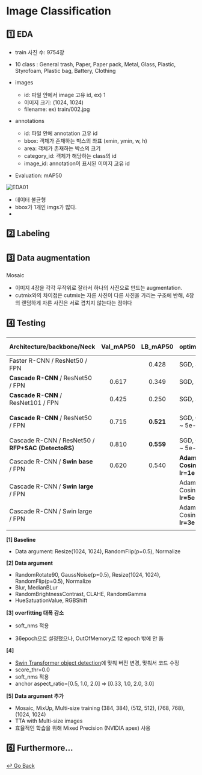 # Image Classification

## :one: EDA

- train 사진 수: 9754장
- 10 class : General trash, Paper, Paper pack, Metal, Glass, Plastic, Styrofoam, Plastic bag, Battery, Clothing

- images
  - id: 파일 안에서 image 고유 id, ex) 1
  - 이미지 크기: (1024, 1024)
  - filename: ex) train/002.jpg
- annotations
  - id: 파일 안에 annotation 고유 id
  - bbox: 객체가 존재하는 박스의 좌표 (xmin, ymin, w, h)
  - area: 객체가 존재하는 박스의 크기
  - category_id: 객체가 해당하는 class의 id
  - image_id: annotation이 표시된 이미지 고유 id

- Evaluation: mAP50

![EDA01](https://user-images.githubusercontent.com/60209937/135449907-d98f887c-3cb1-45da-8942-5b318bea6dcd.png)

- 데이터 불균형
- bbox가 1개인 imgs가 많다.
- 


## :two: Labeling



## :three: Data augmentation

Mosaic

- 이미지 4장을 각각 무작위로 잘라서 하나의 사진으로 만드는 augmentation.
- cutmix와의 차이점은 cutmix는 자른 사진이 다른 사진을 가리는 구조에 반해, 4장의 랜덤하게 자른 사진은 서로 겹치지 않는다는 점이다



## :four: Testing

| Architecture/backbone/Neck                              | Val_mAP50 | LB_mAP50  | optimizer                                              | class_loss, bbox_loss   | batch_size, epochs |      ETC       |
| ------------------------------------------------------- | :-------: | :-------: | :----------------------------------------------------- | :---------------------- | :----------------- | :------------: |
| Faster R-CNN / ResNet50 / FPN                           |           |   0.428   | SGD, StepLR, lr=2e-2                                   | CE, L1Loss              | 2, 12              |      [1]       |
| **Cascade R-CNN** / ResNet50 / FPN                      |   0.617   |   0.349   | SGD, StepLR, lr=1e-3                                   | CE, SmoothL1Loss        | 4, 37              |                |
| **Cascade R-CNN** / ResNet101 / FPN                     |   0.425   |   0.250   | SGD, StepLR, lr=1e-3                                   | CE, SmoothL1Loss        | 4, 36              |                |
| **Cascade R-CNN** / ResNet50 / FPN                      |   0.715   | **0.521** | SGD, **CosineAnnealing**, lr=1e-3 ~ 5e-6               | CE, SmoothL1Loss        | 4, 36              | [2], 이후 적용 |
| Cascade R-CNN / ResNet50 / **RFP+SAC**  **(DetectoRS)** |   0.810   | **0.559** | SGD, CosineAnnealing, lr=1e-3 ~ 5e-6                   | CE, SmoothL1Loss        | 4, 36              |                |
| Cascade R-CNN / **Swin base** / FPN                     |   0.620   |   0.540   | **AdamW, CosineAnnealingWarmRestarts, lr=1e-5 ~ 5e-6** | **FocalLoss, DIoULoss** | 4, 12*             |      [3]       |
| Cascade R-CNN / **Swin large** / FPN                    |           |           | AdamW, CosineAnnealingWarmRestarts, **lr=5e-5 ~ 5e-6** | FocalLoss, DIoULoss     | 4, 48              |      [4]       |
| Cascade R-CNN / Swin large / FPN                        |           |           | AdamW, CosineAnnealingWarmRestarts, **lr=3e-5 ~ 5e-6** | FocalLoss, DIoULoss     | 4, 48              |      [5]       |
|                                                         |           |           |                                                        |                         |                    |                |

**[1] Baseline**

- Data argument: Resize(1024, 1024), RandomFlip(p=0.5), Normalize

**[2] Data argument**

- RandomRotate90, GaussNoise(p=0.5), Resize(1024, 1024), RandomFlip(p=0.5), Normalize
- Blur, MedianBLur
- RandomBrightnessContrast, CLAHE, RandomGamma
- HueSatuationValue, RGBShift

**[3] overfitting 대폭 감소**

- soft_nms 적용

- 36epoch으로 설정했으나, OutOfMemory로 12 epoch 밖에 안 돔

**[4]**

- [Swin Transformer object detection](https://github.com/SwinTransformer/Swin-Transformer-Object-Detection)에 맞춰 버전 변경, 맞춰서 코드 수정
- score_thr=0.0
- soft_nms 적용
- anchor aspect_ratio=[0.5, 1.0, 2.0] => [0.33, 1.0, 2.0, 3.0]

**[5] Data argument 추가**

- Mosaic, MixUp, Multi-size training (384, 384), (512, 512), (768, 768), (1024, 1024)
- TTA with Multi-size images
- 효율적인 학습을 위해 Mixed Precision (NVIDIA apex) 사용

## :six: Furthermore...





[↩️ Go Back](https://github.com/lisy0123/Boostcamp_AI_Tech)
